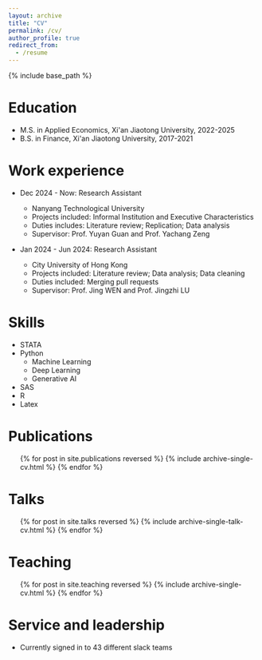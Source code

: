 ```yaml
---
layout: archive
title: "CV"
permalink: /cv/
author_profile: true
redirect_from:
  - /resume
---
```


{% include base_path %}

Education
======
* M.S. in Applied Economics, Xi'an Jiaotong University, 2022-2025
* B.S. in Finance, Xi'an Jiaotong University, 2017-2021

Work experience
======
* Dec 2024 - Now: Research Assistant
  * Nanyang Technological University
  * Projects included: Informal Institution and Executive Characteristics
  * Duties includes: Literature review; Replication; Data analysis
  * Supervisor: Prof. Yuyan Guan and Prof. Yachang Zeng

* Jan 2024 - Jun 2024: Research Assistant
  * City University of Hong Kong
  * Projects included: Literature review; Data analysis; Data cleaning
  * Duties included: Merging pull requests
  * Supervisor: Prof. Jing WEN and Prof. Jingzhi LU
  
Skills
======
* STATA
* Python
  * Machine Learning
  * Deep Learning
  * Generative AI
* SAS
* R
* Latex

Publications
======
  <ul>{% for post in site.publications reversed %}
    {% include archive-single-cv.html %}
  {% endfor %}</ul>
  
Talks
======
  <ul>{% for post in site.talks reversed %}
    {% include archive-single-talk-cv.html  %}
  {% endfor %}</ul>
  
Teaching
======
  <ul>{% for post in site.teaching reversed %}
    {% include archive-single-cv.html %}
  {% endfor %}</ul>
  
Service and leadership
======
* Currently signed in to 43 different slack teams
